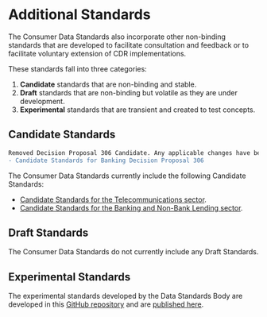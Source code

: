 # Additional Standards

The Consumer Data Standards also incorporate other non-binding standards that are developed to facilitate consultation and feedback or to facilitate voluntary extension of CDR implementations.

These standards fall into three categories:

1. **Candidate** standards that are non-binding and stable.
2. **Draft** standards that are non-binding but volatile as they are under development.
3. **Experimental** standards that are transient and created to test concepts.

## Candidate Standards

```diff
Removed Decision Proposal 306 Candidate. Any applicable changes have been incorporated through Decision 338
- Candidate Standards for Banking Decision Proposal 306
```

The Consumer Data Standards currently include the following Candidate Standards:

- [Candidate Standards for the Telecommunications sector](./includes/additional/candidates/telco/telco.html).
- [Candidate Standards for the Banking and Non-Bank Lending sector](./includes/additional/candidates/non-bank-lending/banking-non-bank-lending.html).

## Draft Standards

The Consumer Data Standards do not currently include any Draft Standards.

## Experimental Standards

The experimental standards developed by the Data Standards Body are developed in this [GitHub repository](https://github.com/ConsumerDataStandardsAustralia/standards-experimental) and are [published here](https://consumerdatastandardsaustralia.github.io/standards-experimental/).
